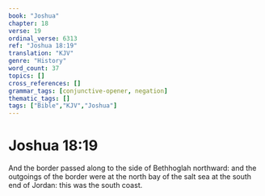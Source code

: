 ```yaml
---
book: "Joshua"
chapter: 18
verse: 19
ordinal_verse: 6313
ref: "Joshua 18:19"
translation: "KJV"
genre: "History"
word_count: 37
topics: []
cross_references: []
grammar_tags: [conjunctive-opener, negation]
thematic_tags: []
tags: ["Bible","KJV","Joshua"]
---
```


# Joshua 18:19

And the border passed along to the side of Bethhoglah northward: and the outgoings of the border were at the north bay of the salt sea at the south end of Jordan: this was the south coast.
